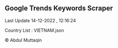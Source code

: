 

## Google Trends Keywords Scraper 
 
Last Update 14-12-2022 , 12:16:24

Country List :
VIETNAM.json



© Abdul Muttaqin 
